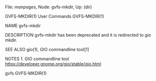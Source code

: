 File: *manpages*,  Node: gvfs-mkdir,  Up: (dir)

GVFS-MKDIR(1)                    User Commands                   GVFS-MKDIR(1)



NAME
       gvfs-mkdir

DESCRIPTION
       gvfs-mkdir has been deprecated and it is redirected to gio mkdir.

SEE ALSO
       gio(1), GIO commandline tool[1]

NOTES
        1. GIO commandline tool
           https://developer.gnome.org/gio/stable/gio.html



gvfs                                                             GVFS-MKDIR(1)

